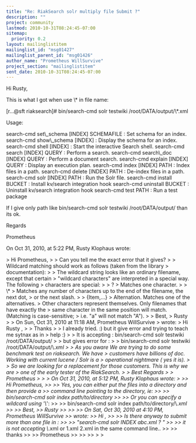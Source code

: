 ```yaml
---
title: "Re: RiakSearch solr multiply file Submit ?"
description: ""
project: community
lastmod: 2010-10-31T08:24:45-07:00
sitemap:
  priority: 0.2
layout: mailinglistitem
mailinglist_id: "msg01427"
mailinglist_parent_id: "msg01426"
author_name: "Prometheus WillSurvive"
project_section: "mailinglistitem"
sent_date: 2010-10-31T08:24:45-07:00
---
```



Hi Rusty,

This is what I got when use \\* in file name:

[r...@sft riaksearch]# bin/search-cmd solr testwiki /root/DATA/output/\\*.xml

Usage:

 search-cmd set\\_schema [INDEX] SCHEMAFILE : Set schema for an index.
 search-cmd show\\_schema [INDEX] : Display the schema for an index.
 search-cmd shell [INDEX] : Start the interactive Search 
shell.
 search-cmd search [INDEX] QUERY : Perform a search.
 search-cmd search\\_doc [INDEX] QUERY : Perform a document search.
 search-cmd explain [INDEX] QUERY : Display an execution plan.
 search-cmd index [INDEX] PATH : Index files in a path.
 search-cmd delete [INDEX] PATH : De-index files in a path.
 search-cmd solr [INDEX] PATH : Run the Solr file.
 search-cmd install BUCKET : Install kv/search integration 
hook
 search-cmd uninstall BUCKET : Uninstall kv/search integration 
hook
 search-cmd test PATH : Run a test package

If I give only path like bin/search-cmd solr testwiki /root/DATA/output/ 
than its ok.

Regards

Prometheus


On Oct 31, 2010, at 5:22 PM, Rusty Klophaus wrote:

&gt; Hi Prometheus,
&gt; 
&gt; Can you tell me the exact error that it gives?
&gt; 
&gt; Wildcard matching should work as follows (taken from the library 
&gt; documentation):
&gt; 
&gt; The wildcard string looks like an ordinary filename, except that certain 
&gt; "wildcard characters" are interpreted in a special way. The following 
&gt; characters are special:
&gt; 
&gt; ?
&gt; Matches one character.
&gt; 
&gt; \\*
&gt; Matches any number of characters up to the end of the filename, the next dot, 
&gt; or the next slash.
&gt; 
&gt; {Item,...}
&gt; Alternation. Matches one of the alternatives.
&gt; Other characters represent themselves. Only filenames that have exactly the 
&gt; same character in the same position will match. (Matching is case-sensitive; 
&gt; i.e. "a" will not match "A").
&gt; 
&gt; Best,
&gt; Rusty
&gt; 
&gt; On Sun, Oct 31, 2010 at 11:18 AM, Prometheus WillSurvive 
&gt;  wrote:
&gt; Hi Rusty ,
&gt; 
&gt; Thanks
&gt; 
&gt; I already tried. :) but it give error and trying to teach me sytnax as in 
&gt; help :) 
&gt; 
&gt; It is accepting : bin/search-cmd solr testwiki /root/DATA/output/ 
&gt; 
&gt; but gives error for : 
&gt; 
&gt; bin/search-cmd solr testwiki /root/DATA/output/\\*.xml 
&gt; 
&gt; As you aware We are trying to do some benchmark test on riaksearch. We have 
&gt; customers have billions of doc. Working with current lucene / Solr is a 
&gt; operational nightmare ( yes it is).
&gt; 
&gt; So we are looking for a replacement for those customers. This is why we are 
&gt; one of the early tester of the RiakSearch. 
&gt; 
&gt; Best Regards
&gt; 
&gt; Prometheus
&gt; 
&gt; 
&gt; On Oct 31, 2010, at 5:12 PM, Rusty Klophaus wrote:
&gt; 
&gt;&gt; Hi Prometheus,
&gt;&gt; 
&gt;&gt; Yes, you can either put the files into a directory and then provide a 
&gt;&gt; command line pointing to the directory, ie:
&gt;&gt; 
&gt;&gt; bin/search-cmd solr index path/to/directory
&gt;&gt; 
&gt;&gt; Or you can specify a wildcard using '\\*':
&gt;&gt; 
&gt;&gt; bin/search-cmd solr index path/to/directory/\\*.xml
&gt;&gt; 
&gt;&gt; Best,
&gt;&gt; Rusty
&gt;&gt; 
&gt;&gt; 
&gt;&gt; On Sat, Oct 30, 2010 at 4:10 PM, Prometheus WillSurvive 
&gt;&gt;  wrote:
&gt;&gt; Hi ,
&gt;&gt; 
&gt;&gt; Is there anyway to submit more than one file in :
&gt;&gt; 
&gt;&gt; "search-cmd solr INDEX abc.xml ? "
&gt;&gt; 
&gt;&gt; it is not accepting \\*.xml or 1.xml 2.xml in the same command line..
&gt;&gt; 
&gt;&gt; thanks
&gt;&gt; 
&gt;&gt; Prometheus
&gt;&gt; 
&gt;&gt; 
&gt;&gt; 
&gt; 
&gt; 

